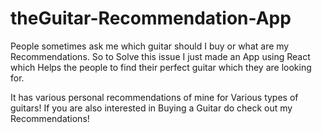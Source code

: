 # theGuitar-Recommendation-App

People sometimes ask me which guitar should I buy or what are my Recommendations.
So to Solve this issue I just made an App using React which Helps the people to find their perfect guitar which they are looking for.

It has various personal recommendations of mine for Various types of guitars! If you are also interested in Buying a Guitar do check out my Recommendations!
